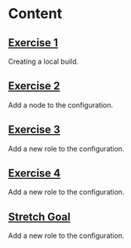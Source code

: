 # Content

## [Exercise 1](Exercise1.md)

Creating a local build.

## [Exercise 2](Exercise2.md)

Add a node to the configuration.

## [Exercise 3](Exercise3.md)

Add a new role to the configuration.

## [Exercise 4](Exercise4.md)

Add a new role to the configuration.

## [Stretch Goal](StretchGoal.md)

Add a new role to the configuration.
